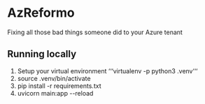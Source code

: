 # AzReformo
Fixing all those bad things someone did to your Azure tenant


## Running locally
1. Setup your virtual environment
‘‘‘virtualenv -p python3 .venv‘‘‘
2. source .venv/bin/activate
3. pip install -r requirements.txt
4. uvicorn main:app --reload   